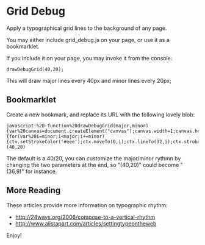Grid Debug
==========

Apply a typographical grid lines to the background of any page.

You may either include grid_debug.js on your page, or use it as a bookmarklet.

If you include it on your page, you may invoke it from the console:

    drawDebugGrid(40,20);
    
This will draw major lines every 40px and minor lines every 20px;

Bookmarklet
-----------
Create a new bookmark, and replace its URL with the following lovely blob:

    javascript:%20-function%20drawDebugGrid(major,minor){var%20canvas=document.createElement("canvas");canvas.width=1;canvas.height=major;var%20ctx=canvas.getContext('2d');ctx.translate(0,-0.5);ctx.lineWidth=1;ctx.setStrokeColor('#ccc');ctx.moveTo(0,major);ctx.lineTo(32,major);ctx.stroke();if(minor){for(var%20i=minor;i<major;i+=minor){ctx.setStrokeColor('#eee');ctx.moveTo(0,i);ctx.lineTo(32,i);ctx.stroke();}}%20var%20dataUrl=canvas.toDataURL("image/png");document.body.style.cssText+='background:%20url('+dataUrl+')%20repeat';}(40,20)

The default is a 40/20, you can customize the major/minor rythmn by changing 
the two parameters at the end, so "(40,20)" could become "(36,9)" for instance.

More Reading
------------

These articles provide more information on typographic rhythm:

* http://24ways.org/2006/compose-to-a-vertical-rhythm
* http://www.alistapart.com/articles/settingtypeontheweb

Enjoy!